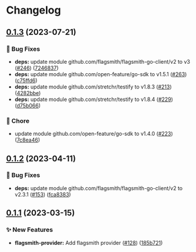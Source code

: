 # Changelog

## [0.1.3](https://github.com/open-feature/go-sdk-contrib/compare/providers/flagsmith/v0.1.2...providers/flagsmith/v0.1.3) (2023-07-21)


### 🐛 Bug Fixes

* **deps:** update module github.com/flagsmith/flagsmith-go-client/v2 to v3 ([#246](https://github.com/open-feature/go-sdk-contrib/issues/246)) ([7246837](https://github.com/open-feature/go-sdk-contrib/commit/72468374bcdad9f173773f4ad35b345952bcd3f1))
* **deps:** update module github.com/open-feature/go-sdk to v1.5.1 ([#263](https://github.com/open-feature/go-sdk-contrib/issues/263)) ([c75ffd6](https://github.com/open-feature/go-sdk-contrib/commit/c75ffd6017689a86860dec92c1a1564b6145f0c9))
* **deps:** update module github.com/stretchr/testify to v1.8.3 ([#213](https://github.com/open-feature/go-sdk-contrib/issues/213)) ([4282bbe](https://github.com/open-feature/go-sdk-contrib/commit/4282bbe2bcccda3c4f59f6fe7cfd272df90e675e))
* **deps:** update module github.com/stretchr/testify to v1.8.4 ([#229](https://github.com/open-feature/go-sdk-contrib/issues/229)) ([d75b066](https://github.com/open-feature/go-sdk-contrib/commit/d75b0666417a0b0e46cbe4f157e34765fe9bc7d9))


### 🧹 Chore

* update module github.com/open-feature/go-sdk to v1.4.0 ([#223](https://github.com/open-feature/go-sdk-contrib/issues/223)) ([7c8ea46](https://github.com/open-feature/go-sdk-contrib/commit/7c8ea46e3e094f746dbf6d80ba6a1b606314e8d7))

## [0.1.2](https://github.com/open-feature/go-sdk-contrib/compare/providers/flagsmith/v0.1.1...providers/flagsmith/v0.1.2) (2023-04-11)


### 🐛 Bug Fixes

* **deps:** update module github.com/flagsmith/flagsmith-go-client/v2 to v2.3.1 ([#153](https://github.com/open-feature/go-sdk-contrib/issues/153)) ([fca8383](https://github.com/open-feature/go-sdk-contrib/commit/fca838357c1198ccb66cbcf68d52e73e37e9a51b))

## [0.1.1](https://github.com/open-feature/go-sdk-contrib/compare/providers/flagsmith-v0.1.0...providers/flagsmith/v0.1.1) (2023-03-15)


### ✨ New Features

* **flagsmith-provider:** Add flagsmith provider ([#128](https://github.com/open-feature/go-sdk-contrib/issues/128)) ([185b721](https://github.com/open-feature/go-sdk-contrib/commit/185b721566c0f17ea2065005f20fe1d76624d805))
